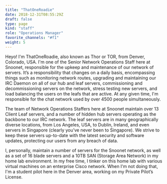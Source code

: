 ```yaml
---
title: "ThatOneRoadie"
date: 2018-12-31T08:55:29Z
draft: false
type: page
kind: "staff"
role: "Operations Manager"
favorite_channels: "#f1"
weight: 5
---
```


Heyo! I'm ThatOneRoadie, also known as Thor or TOR, from Denver, Colorado, USA. I'm one of the Senior Network Operations Staff here at Snoonet, responsible for the upkeep and maintenance of our network of servers. It’s a responsibility that changes on a daily basis, encompassing things such as monitoring network routes, upgrading and maintaining our IRC Daemon on all of our hub and leaf servers, commissioning and decommissioning servers on the network, stress testing new servers, and load balancing the users on the leafs that are active. At any given time, I'm responsible for the chat network used by over 4500 people simultaneously.

The team of Network Operations Staffers here at Snoonet maintain over 13 Client Leaf servers, and a number of hidden hub servers operating as the backbone to our IRC network. The leaf servers are in many geographically diverse locations, from Los Angeles, USA, to Dublin, Ireland, and even servers in Singapore (clearly you’ve never been to Singapore). We strive to keep these servers up-to-date with the latest security and software updates, protecting our users from any breach of data.

I, personally, maintain a number of servers for the Snoonet network, as well as a set of 16 blade servers and a 10TB SAN (Storage Area Network) in my home lab environment. In my free time, I tinker on this home lab with various virtual machines on an enterprise Cisco network. When I'm not doing that, I'm a student pilot here in the Denver area, working on my Private Pilot’s License.
